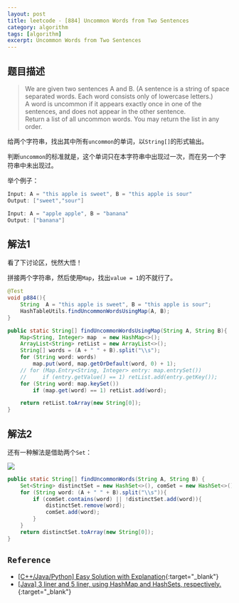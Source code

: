 ```yaml
---
layout: post
title: leetcode - [884] Uncommon Words from Two Sentences
category: algorithm
tags: [algorithm]
excerpt: Uncommon Words from Two Sentences
---
```


## 题目描述  

> We are given two sentences A and B.  (A sentence is a string of space separated words.  Each word consists only of lowercase letters.)  
> A word is uncommon if it appears exactly once in one of the sentences, and does not appear in the other sentence.  
> Return a list of all uncommon words. You may return the list in any order.  

给两个字符串，找出其中所有`uncommon`的单词，以`String[]`的形式输出。  

判断`uncommon`的标准就是，这个单词只在本字符串中出现过一次，而在另一个字符串中未出现过。  


举个例子：  

``` java
Input: A = "this apple is sweet", B = "this apple is sour"
Output: ["sweet","sour"]

Input: A = "apple apple", B = "banana"
Output: ["banana"]
```


## 解法1  

看了下讨论区，恍然大悟！  

拼接两个字符串，然后使用`Map`，找出`value = 1`的不就行了。  


``` java
@Test
void p884(){
    String  A = "this apple is sweet", B = "this apple is sour";
    HashTableUtils.findUncommonWordsUsingMap(A, B);
}

public static String[] findUncommonWordsUsingMap(String A, String B){
    Map<String, Integer> map  = new HashMap<>();
    ArrayList<String> retList = new ArrayList<>();
    String[] words = (A + " " + B).split("\\s");
    for (String word: words)
        map.put(word, map.getOrDefault(word, 0) + 1);
    // for (Map.Entry<String, Integer> entry: map.entrySet())
    //     if (entry.getValue() == 1) retList.add(entry.getKey());
    for (String word: map.keySet())
        if (map.get(word) == 1) retList.add(word);

    return retList.toArray(new String[0]);
}
```


## 解法2  

还有一种解法是借助两个`Set`：

![](https://yyc-images.oss-cn-beijing.aliyuncs.com/884_distinct_common_set.png)  

``` java
public static String[] findUncommonWords(String A, String B) {
    Set<String> distinctSet = new HashSet<>(), comSet = new HashSet<>();
    for (String word: (A + " " + B).split("\\s")){
        if (comSet.contains(word) || !distinctSet.add(word)){
            distinctSet.remove(word);
            comSet.add(word);
        }
    }
    return distinctSet.toArray(new String[0]);
}
```

## `Reference`  
- [[C++/Java/Python] Easy Solution with Explanation](https://leetcode.com/problems/uncommon-words-from-two-sentences/discuss/158967/C%2B%2BJavaPython-Easy-Solution-with-Explanation){:target="_blank"}  
- [[Java] 3 liner and 5 liner, using HashMap and HashSets, respectively. ](https://leetcode.com/problems/uncommon-words-from-two-sentences/discuss/158981/Java-3-liner-and-5-liner-using-HashMap-and-HashSets-respectively.){:target="_blank"}  